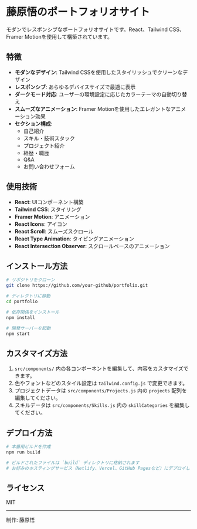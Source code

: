 # 藤原悟のポートフォリオサイト

モダンでレスポンシブなポートフォリオサイトです。React、Tailwind CSS、Framer Motionを使用して構築されています。

## 特徴

- **モダンなデザイン**: Tailwind CSSを使用したスタイリッシュでクリーンなデザイン
- **レスポンシブ**: あらゆるデバイスサイズで最適に表示
- **ダークモード対応**: ユーザーの環境設定に応じたカラーテーマの自動切り替え
- **スムーズなアニメーション**: Framer Motionを使用したエレガントなアニメーション効果
- **セクション構成**: 
  - 自己紹介
  - スキル・技術スタック
  - プロジェクト紹介
  - 経歴・職歴
  - Q&A
  - お問い合わせフォーム

## 使用技術

- **React**: UIコンポーネント構築
- **Tailwind CSS**: スタイリング
- **Framer Motion**: アニメーション
- **React Icons**: アイコン
- **React Scroll**: スムーズスクロール
- **React Type Animation**: タイピングアニメーション
- **React Intersection Observer**: スクロールベースのアニメーション

## インストール方法

```bash
# リポジトリをクローン
git clone https://github.com/your-github/portfolio.git

# ディレクトリに移動
cd portfolio

# 依存関係をインストール
npm install

# 開発サーバーを起動
npm start
```

## カスタマイズ方法

1. `src/components/` 内の各コンポーネントを編集して、内容をカスタマイズできます。
2. 色やフォントなどのスタイル設定は `tailwind.config.js` で変更できます。
3. プロジェクトデータは `src/components/Projects.js` 内の `projects` 配列を編集してください。
4. スキルデータは `src/components/Skills.js` 内の `skillCategories` を編集してください。

## デプロイ方法

```bash
# 本番用ビルドを作成
npm run build

# ビルドされたファイルは `build` ディレクトリに格納されます
# お好みのホスティングサービス（Netlify、Vercel、GitHub Pagesなど）にデプロイしてください
```

## ライセンス

MIT

---

制作: 藤原悟